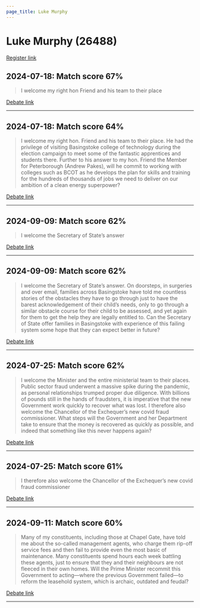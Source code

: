 ```yaml
---
page_title: Luke Murphy
---
```


# Luke Murphy  (26488)

[Register link](https://www.theyworkforyou.com/mp/26488/register)



## 2024-07-18: Match score 67%

>I welcome my right hon Friend and his team to their place

[Debate link](https://www.theyworkforyou.com/debates/?id=2024-07-18f.209.1) 

---



## 2024-07-18: Match score 64%

>I welcome my right hon. Friend and his team to their place. He had the privilege of visiting Basingstoke college of technology during the election campaign to meet some of the fantastic apprentices and students there. Further to his answer to my hon. Friend the Member for Peterborough (Andrew Pakes), will he commit to working with colleges such as BCOT as he develops the plan for skills and training for the hundreds of thousands of jobs we need to deliver on our ambition of a clean energy superpower?

[Debate link](https://www.theyworkforyou.com/debates/?id=2024-07-18f.209.1) 

---



## 2024-09-09: Match score 62%

>I welcome the Secretary of State’s answer

[Debate link](https://www.theyworkforyou.com/debates/?id=2024-09-09b.556.2) 

---



## 2024-09-09: Match score 62%

>I welcome the Secretary of State’s answer. On doorsteps, in surgeries and over email, families across Basingstoke have told me countless stories of the obstacles they have to go through just to have the barest acknowledgement of their child’s needs, only to go through a similar obstacle course for their child to be assessed, and yet again for them to get the help they are legally entitled to. Can the Secretary of State offer families in Basingstoke with experience of this failing system some hope that they can expect better in future?

[Debate link](https://www.theyworkforyou.com/debates/?id=2024-09-09b.556.2) 

---



## 2024-07-25: Match score 62%

>I welcome the Minister and the entire ministerial team to their places. Public sector fraud underwent a massive spike during the pandemic, as  personal relationships trumped proper due diligence. With billions of pounds still in the hands of fraudsters, it is imperative that the new Government work quickly to recover what was lost. I therefore also welcome the Chancellor of the Exchequer’s new covid fraud commissioner. What steps will the Government and her Department take to ensure that the money is recovered as quickly as possible, and indeed that something like this never happens again?

[Debate link](https://www.theyworkforyou.com/debates/?id=2024-07-25e.790.7) 

---



## 2024-07-25: Match score 61%

>I therefore also welcome the Chancellor of the Exchequer’s new covid fraud commissioner

[Debate link](https://www.theyworkforyou.com/debates/?id=2024-07-25e.790.7) 

---



## 2024-09-11: Match score 60%

>Many of my constituents, including those at Chapel Gate, have told me about the so-called management agents, who charge them rip-off service fees and then fail to provide even the most basic of maintenance. Many constituents spend hours each week battling these agents, just to ensure that they and their neighbours are not fleeced in their own homes. Will the Prime Minister recommit this Government to acting—where the previous Government failed—to reform the leasehold system, which is archaic, outdated and feudal?

[Debate link](https://www.theyworkforyou.com/debates/?id=2024-09-11b.822.2) 

---

